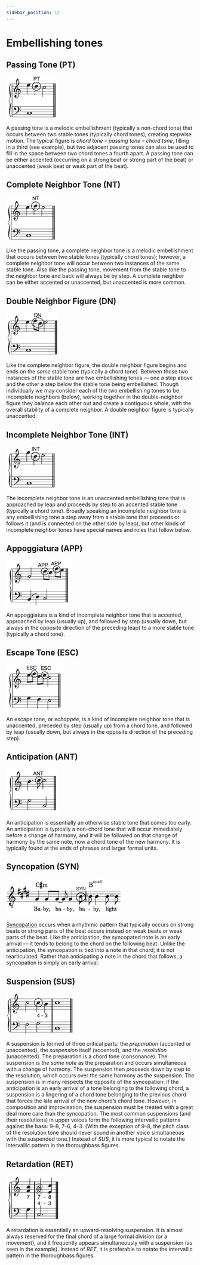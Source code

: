 ```yaml
---
sidebar_position: 12
---
```


# Embellishing tones

## Passing Tone (PT)

![](/Graphics/embellishingTones/passingTone.png)

A passing tone is a melodic embellishment (typically a non-chord tone) that occurs between two stable tones (typically chord tones), creating stepwise motion. The typical figure is _chord tone – passing tone – chord tone_, filling in a third (see example), but two adjacent passing tones can also be used to fill in the space between two chord tones a fourth apart. A passing tone can be either accented (occurring on a strong beat or strong part of the beat) or unaccented (weak beat or weak part of the beat).

## Complete Neighbor Tone (NT)

![](/Graphics/embellishingTones/neighborTone.png)

Like the passing tone, a complete neighbor tone is a melodic embellishment that occurs between two stable tones (typically chord tones); however, a complete neighbor tone will occur between two instances of the same stable tone. Also like the passing tone, movement from the stable tone to the neighbor tone and back will always be by step. A complete neighbor can be either accented or unaccented, but unaccented is more common.

## Double Neighbor Figure (DN)

![](/Graphics/embellishingTones/doubleNeighbor.png)

Like the complete neighbor figure, the double neighbor figure begins and ends on the _same_ stable tone (typically a chord tone). Between those two instances of the stable tone are two embellishing tones — one a step above and the other a step below the stable tone being embellished. Though individually we may consider each of the two embellishing tones to be incomplete neighbors (below), working together in the double-neighbor figure they balance each other out and create a contiguous whole, with the overall stability of a complete neighbor. A double neighbor figure is typically unaccented.

## Incomplete Neighbor Tone (INT)

![](/Graphics/embellishingTones/INT.png)

The incomplete neighbor tone is an unaccented embellishing tone that is approached by leap and proceeds by step to an accented stable tone (typically a chord tone). Broadly speaking an incomplete neighbor tone is any embellishing tone a step away from a stable tone that proceeds or follows it (and is connected on the other side by leap), but other kinds of incomplete neighbor tones have special names and roles that follow below.

## Appoggiatura (APP)

![](/Graphics/embellishingTones/appoggiatura.png)

An appoggiatura is a kind of incomplete neighbor tone that is accented, approached by leap (usually up), and followed by step (usually down, but always in the opposite direction of the preceding leap) to a more stable tone (typically a chord tone).

## Escape Tone (ESC)

![](/Graphics/embellishingTones/escapeTone.png)

An escape tone, or _echappée_, is a kind of incomplete neighbor tone that is unaccented, preceded by step (usually up) from a chord tone, and followed by leap (usually down, but always in the opposite direction of the preceding step).

## Anticipation (ANT)

![](/Graphics/embellishingTones/anticipation.png)

An anticipation is essentially an otherwise stable tone that comes too early. An anticipation is typically a non-chord tone that will occur immediately before a change of harmony, and it will be followed on that change of harmony by the same note, now a chord tone of the new harmony. It is typically found at the ends of phrases and larger formal units.

## Syncopation (SYN)

![](/Graphics/embellishingTones/syncopatedNote.png)

<!-- TODO: Update links -->

[Syncopation](#) occurs when a rhythmic pattern that typically occurs on strong beats or strong parts of the beat occurs instead on weak beats or weak parts of the beat. Like the anticipation, the syncopated note is an early arrival — it tends to belong to the chord on the following beat. Unlike the anticipation, the syncopation is tied into a note in that chord; it is not rearticulated. Rather than anticipating a note in the chord that follows, a syncopation is simply an early arrival.

## Suspension (SUS)

![](/Graphics/embellishingTones/suspension.png)

A suspension is formed of three critical parts: the _preparation_ (accented or unaccented), the _suspension_ itself (accented), and the _resolution_ (unaccented). The preparation is a chord tone (consonance). The suspension is _the same note_ as the preparation and occurs simultaneous with a change of harmony. The suspension then proceeds down by step to the resolution, which occurs over the same harmony as the suspension. The suspension is in many respects the opposite of the syncopation: if the anticipation is an early arrival of a tone belonging to the following chord, a suspension is a lingering of a chord tone belonging to the previous chord that forces the late arrival of the new chord’s chord tone. However, in composition and improvisation, the suspension must be treated with a great deal more care than the syncopation. The most common suspensions (and their resolutions) in upper voices form the following intervallic patterns against the bass: 9–8, 7–6, 4–3. (With the exception of 9–8, the pitch class of the resolution tone should never sound in another voice simultaneous with the suspended tone.) Instead of _SUS_, it is more typical to notate the intervallic pattern in the thoroughbass figures.

## Retardation (RET)

![](/Graphics/embellishingTones/retardation.png)

A retardation is essentially an upward-resolving suspension. It is almost always reserved for the final chord of a large formal division (or a movement), and it frequently appears simultaneously with a suspension (as seen in the example). Instead of _RET_, it is preferable to notate the intervallic pattern in the thoroughbass figures.
